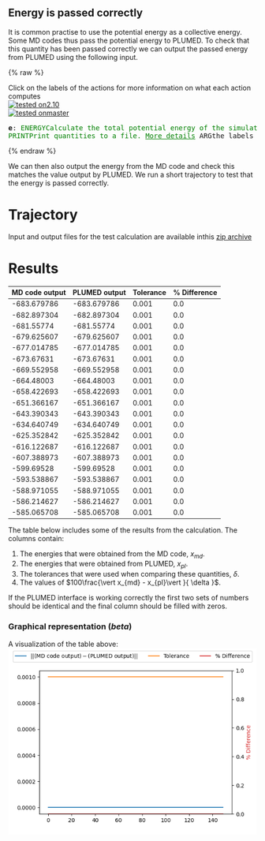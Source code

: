 Energy is passed correctly
--------------------------

It is common practise to use the potential energy as a collective energy.  Some MD codes thus pass the potential energy to PLUMED. 
To check that this quantity has been passed correctly we can output the passed energy from PLUMED using the following input.  

{% raw %}
<div class="plumedInputContainer">
<div class="plumedpreheader">
<div class="headerInfo" id="value_details_working1.dat"> Click on the labels of the actions for more information on what each action computes </div>
<div class="containerBadge">
<div class="headerBadge"><a href="working1.dat.plumed.stderr"><img src="https://img.shields.io/badge/2.10-passing-green.svg" alt="tested on2.10" /></a></div>
<div class="headerBadge"><a href="working1.dat.plumed_master.stderr"><img src="https://img.shields.io/badge/master-passing-green.svg" alt="tested onmaster" /></a></div>
</div>
</div>
<pre class="plumedlisting">
<b name="working1.date" onclick='showPath("working1.dat","working1.date","working1.date","black")'>e</b><span style="display:none;" id="working1.date">The ENERGY action with label <b>e</b> calculates the following quantities:<table  align="center" frame="void" width="95%" cellpadding="5%"><tr><td width="5%"><b> Quantity </b>  </td><td width="5%"><b> Type </b>  </td><td><b> Description </b> </td></tr><tr><td width="5%">e</td><td width="5%"><font color="black">scalar</font></td><td>the internal energy</td></tr></table></span>: <span class="plumedtooltip" style="color:green">ENERGY<span class="right">Calculate the total potential energy of the simulation box. <a href="https://www.plumed.org/doc-master/user-doc/html/ENERGY" style="color:green">More details</a><i></i></span></span> 
<span class="plumedtooltip" style="color:green">PRINT<span class="right">Print quantities to a file. <a href="https://www.plumed.org/doc-master/user-doc/html/PRINT" style="color:green">More details</a><i></i></span></span> <span class="plumedtooltip">ARG<span class="right">the labels of the values that you would like to print to the file<i></i></span></span>=<b name="working1.date">e</b> <span class="plumedtooltip">FILE<span class="right">the name of the file on which to output these quantities<i></i></span></span>=colvar
</pre></div>

 {% endraw %} 

We can then also output the energy from the MD code and check this matches the value output by PLUMED.  We run a short trajectory to test that the energy is passed correctly.

# Trajectory

Input and output files for the test calculation are available inthis [zip archive](energy_v2.10.zip)

# Results

| MD code output | PLUMED output | Tolerance | % Difference | 
|:-------------|:--------------|:--------------|:--------------| 
| -683.679786 | -683.679786 | 0.001 | 0.0 |
| -682.897304 | -682.897304 | 0.001 | 0.0 |
| -681.55774 | -681.55774 | 0.001 | 0.0 |
| -679.625607 | -679.625607 | 0.001 | 0.0 |
| -677.014785 | -677.014785 | 0.001 | 0.0 |
| -673.67631 | -673.67631 | 0.001 | 0.0 |
| -669.552958 | -669.552958 | 0.001 | 0.0 |
| -664.48003 | -664.48003 | 0.001 | 0.0 |
| -658.422693 | -658.422693 | 0.001 | 0.0 |
| -651.366167 | -651.366167 | 0.001 | 0.0 |
| -643.390343 | -643.390343 | 0.001 | 0.0 |
| -634.640749 | -634.640749 | 0.001 | 0.0 |
| -625.352842 | -625.352842 | 0.001 | 0.0 |
| -616.122687 | -616.122687 | 0.001 | 0.0 |
| -607.388973 | -607.388973 | 0.001 | 0.0 |
| -599.69528 | -599.69528 | 0.001 | 0.0 |
| -593.538867 | -593.538867 | 0.001 | 0.0 |
| -588.971055 | -588.971055 | 0.001 | 0.0 |
| -586.214627 | -586.214627 | 0.001 | 0.0 |
| -585.065708 | -585.065708 | 0.001 | 0.0 |


The table below includes some of the results from the calculation.  The columns contain:

1. The energies that were obtained from the MD code, $x_{md}$.
2. The energies that were obtained from PLUMED, $x_{pl}$.
3. The tolerances that were used when comparing these quantities, $\delta$.
4. The values of $100\frac{\vert x_{md} - x_{pl}\vert }{ \delta }$.

If the PLUMED interface is working correctly the first two sets of numbers should be identical and the final column should be filled with zeros.

### Graphical representation (_beta_)
A visualization of the table above:  
![energy_v2.10](./energy_v2.10.png)
